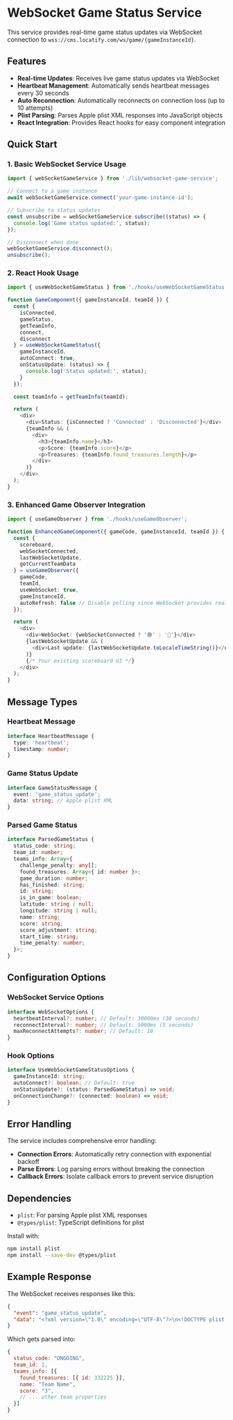 # WebSocket Game Status Service

This service provides real-time game status updates via WebSocket connection to `wss://cms.locatify.com/ws/game/{gameInstanceId}`.

## Features

- **Real-time Updates**: Receives live game status updates via WebSocket
- **Heartbeat Management**: Automatically sends heartbeat messages every 30 seconds
- **Auto Reconnection**: Automatically reconnects on connection loss (up to 10 attempts)
- **Plist Parsing**: Parses Apple plist XML responses into JavaScript objects
- **React Integration**: Provides React hooks for easy component integration

## Quick Start

### 1. Basic WebSocket Service Usage

```typescript
import { webSocketGameService } from './lib/websocket-game-service';

// Connect to a game instance
await webSocketGameService.connect('your-game-instance-id');

// Subscribe to status updates
const unsubscribe = webSocketGameService.subscribe((status) => {
  console.log('Game status updated:', status);
});

// Disconnect when done
webSocketGameService.disconnect();
unsubscribe();
```

### 2. React Hook Usage

```typescript
import { useWebSocketGameStatus } from './hooks/useWebSocketGameStatus';

function GameComponent({ gameInstanceId, teamId }) {
  const {
    isConnected,
    gameStatus,
    getTeamInfo,
    connect,
    disconnect
  } = useWebSocketGameStatus({
    gameInstanceId,
    autoConnect: true,
    onStatusUpdate: (status) => {
      console.log('Status updated:', status);
    }
  });

  const teamInfo = getTeamInfo(teamId);

  return (
    <div>
      <div>Status: {isConnected ? 'Connected' : 'Disconnected'}</div>
      {teamInfo && (
        <div>
          <h3>{teamInfo.name}</h3>
          <p>Score: {teamInfo.score}</p>
          <p>Treasures: {teamInfo.found_treasures.length}</p>
        </div>
      )}
    </div>
  );
}
```

### 3. Enhanced Game Observer Integration

```typescript
import { useGameObserver } from './hooks/useGameObserver';

function EnhancedGameComponent({ gameCode, gameInstanceId, teamId }) {
  const {
    scoreboard,
    webSocketConnected,
    lastWebSocketUpdate,
    getCurrentTeamData
  } = useGameObserver({
    gameCode,
    teamId,
    useWebSocket: true,
    gameInstanceId,
    autoRefresh: false // Disable polling since WebSocket provides real-time updates
  });

  return (
    <div>
      <div>WebSocket: {webSocketConnected ? '🟢' : '🔴'}</div>
      {lastWebSocketUpdate && (
        <div>Last update: {lastWebSocketUpdate.toLocaleTimeString()}</div>
      )}
      {/* Your existing scoreboard UI */}
    </div>
  );
}
```

## Message Types

### Heartbeat Message
```typescript
interface HeartbeatMessage {
  type: 'heartbeat';
  timestamp: number;
}
```

### Game Status Update
```typescript
interface GameStatusMessage {
  event: 'game_status_update';
  data: string; // Apple plist XML
}
```

### Parsed Game Status
```typescript
interface ParsedGameStatus {
  status_code: string;
  team_id: number;
  teams_info: Array<{
    challenge_penalty: any[];
    found_treasures: Array<{ id: number }>;
    game_duration: number;
    has_finished: string;
    id: string;
    is_in_game: boolean;
    latitude: string | null;
    longitude: string | null;
    name: string;
    score: string;
    score_adjustment: string;
    start_time: string;
    time_penalty: number;
  }>;
}
```

## Configuration Options

### WebSocket Service Options
```typescript
interface WebSocketOptions {
  heartbeatInterval?: number; // Default: 30000ms (30 seconds)
  reconnectInterval?: number; // Default: 5000ms (5 seconds)
  maxReconnectAttempts?: number; // Default: 10
}
```

### Hook Options
```typescript
interface UseWebSocketGameStatusOptions {
  gameInstanceId: string;
  autoConnect?: boolean; // Default: true
  onStatusUpdate?: (status: ParsedGameStatus) => void;
  onConnectionChange?: (connected: boolean) => void;
}
```

## Error Handling

The service includes comprehensive error handling:

- **Connection Errors**: Automatically retry connection with exponential backoff
- **Parse Errors**: Log parsing errors without breaking the connection
- **Callback Errors**: Isolate callback errors to prevent service disruption

## Dependencies

- `plist`: For parsing Apple plist XML responses
- `@types/plist`: TypeScript definitions for plist

Install with:
```bash
npm install plist
npm install --save-dev @types/plist
```

## Example Response

The WebSocket receives responses like this:

```json
{
  "event": "game_status_update",
  "data": "<?xml version=\"1.0\" encoding=\"UTF-8\"?>\n<!DOCTYPE plist PUBLIC \"-//Apple//DTD PLIST 1.0//EN\" \"http://www.apple.com/DTDs/PropertyList-1.0.dtd\">\n<plist version=\"1.0\">\n<dict>\n\t<key>status_code</key>\n\t<string>ONGOING</string>\n\t<key>team_id</key>\n\t<integer>1</integer>\n\t<key>teams_info</key>\n\t<array>\n\t\t<dict>\n\t\t\t<key>found_treasures</key>\n\t\t\t<array>\n\t\t\t\t<dict>\n\t\t\t\t\t<key>id</key>\n\t\t\t\t\t<integer>332225</integer>\n\t\t\t\t</dict>\n\t\t\t</array>\n\t\t\t<key>name</key>\n\t\t\t<string>Team Name</string>\n\t\t\t<key>score</key>\n\t\t\t<string>3</string>\n\t\t</dict>\n\t</array>\n</dict>\n</plist>\n"
}
```

Which gets parsed into:

```javascript
{
  status_code: "ONGOING",
  team_id: 1,
  teams_info: [{
    found_treasures: [{ id: 332225 }],
    name: "Team Name",
    score: "3",
    // ... other team properties
  }]
}
```